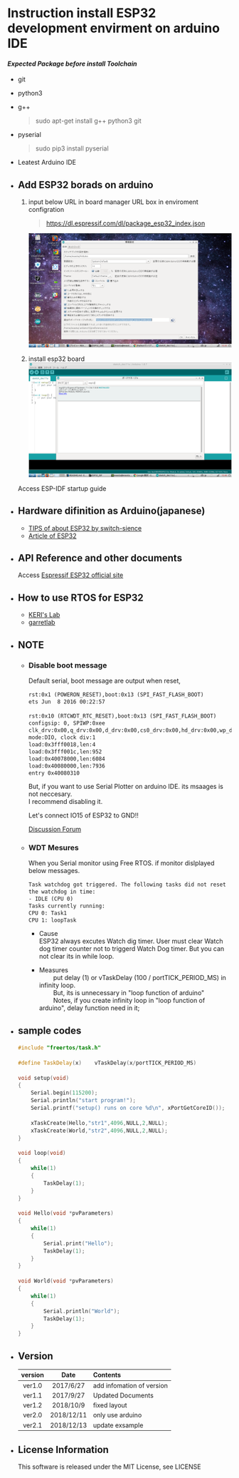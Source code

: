 # Instruction install ESP32 development envirment on arduino IDE


#### ***Expected Package before install Toolchain***
- git
- python3
- g++
    > sudo apt-get install g++ python3 git
- pyserial
    > sudo pip3 install pyserial
- Leatest Arduino IDE

- ## Add ESP32 borads on arduino

    1. input below URL in board manager URL box in enviroment configration
        > https://dl.espressif.com/dl/package_esp32_index.json   

        ![](./pictures/BoardManager.png)
    2. install esp32 board 
        ![](./pictures/install.png)

    Access ESP-IDF startup guide 
- ## Hardware difinition as Arduino(japanese)
    - [TIPS of about ESP32 by switch-sience](https://trac.switch-science.com/wiki/esp32_tips)   
    - [Article of ESP32](https://ht-deko.com/arduino/esp-wroom-32.html#17)

- ## API Reference and other documents
    Access [Espressif ESP32 official site](https://docs.espressif.com/projects/esp-idf/en/latest/get-started/linux-setup.html)

- ## How to use RTOS for ESP32
    - [KERI's Lab](https://kerikeri.top/posts/2017-06-24-esp32-dual-core/)   
    - [garretlab](https://garretlab.web.fc2.com/arduino/esp32/lab/task/index.html)
- ## NOTE
    - ### Disable boot message
        Default serial, boot message are output when reset,
        ~~~
        rst:0x1 (POWERON_RESET),boot:0x13 (SPI_FAST_FLASH_BOOT)
        ets Jun  8 2016 00:22:57

        rst:0x10 (RTCWDT_RTC_RESET),boot:0x13 (SPI_FAST_FLASH_BOOT)
        configsip: 0, SPIWP:0xee
        clk_drv:0x00,q_drv:0x00,d_drv:0x00,cs0_drv:0x00,hd_drv:0x00,wp_drv:0x00
        mode:DIO, clock div:1
        load:0x3fff0018,len:4
        load:0x3fff001c,len:952
        load:0x40078000,len:6084
        load:0x40080000,len:7936
        entry 0x40080310
        ~~~

        But, if you want to use Serial Plotter on arduino IDE. its msaages is not neccesary.   
        I recommend disabling it.   

        Let's connect IO15 of ESP32 to GND!!
    
        [Discussion Forum](https://www.esp32.com/viewtopic.php?t=1658)

    - ### WDT Mesures
        When you Serial monitor using Free RTOS.
        if monitor dislplayed below messages.
        ~~~
        Task watchdog got triggered. The following tasks did not reset the watchdog in time:
        - IDLE (CPU 0)
        Tasks currently running:
        CPU 0: Task1
        CPU 1: loopTask
        ~~~

        - Cause   
        ESP32 always excutes Watch dig timer.
        User must clear Watch dog timer counter not to triggerd Watch Dog timer.
        But you can not clear its in while loop.

        - Measures   
        put delay (1) or vTaskDelay (100 / portTICK_PERIOD_MS) in infinity loop.   
        But, its is unnecessary in "loop function of arduino"   
        Notes, if you create infinity loop in "loop function of arduino", delay function need in it;   

- ## sample codes
    ~~~c++
    #include "freertos/task.h"

    #define TaskDelay(x)	vTaskDelay(x/portTICK_PERIOD_MS)

    void setup(void)
    {
        Serial.begin(115200);
        Serial.println("start program!");
        Serial.printf("setup() runs on core %d\n", xPortGetCoreID());
    
        xTaskCreate(Hello,"str1",4096,NULL,2,NULL);
        xTaskCreate(World,"str2",4096,NULL,2,NULL);
    }

    void loop(void)
    {
        while(1)
        {
            TaskDelay(1);
        }
    }

    void Hello(void *pvParameters)
    {
        while(1)
        {
            Serial.print("Hello");
            TaskDelay(1);
        }
    }

    void World(void *pvParameters)
    {
        while(1)
        {
            Serial.println("World");
            TaskDelay(1);
        }   
    }
    ~~~

- ## Version

    |version  |Date|Contents|
    |:-----:|:-------:|:----------------|
    |ver1.0 |2017/6/27|add infomation of version|   
    |ver1.1 |2017/9/27|Updated Documents|
    |ver1.2 |2018/10/9|fixed layout|
    |ver2.0 |2018/12/11|only use arduino|
    |ver2.1 |2018/12/13|update exsample|


- ## License Information
   This software is released under the MIT License, see LICENSE